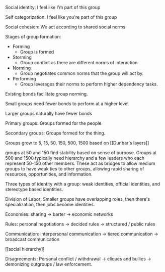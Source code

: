 Social identity: I feel like I'm part of this group

Self categorization: I feel like you're part of this group

Social cohesion: We act according to shared social norms

Stages of group formation:

 - Forming
   - Group is formed
 - Storming
   - Group conflict as there are different norms of interaction
 - Norming
   - Group negotiates common norms that the group will act by.
 - Performing
   - Group leverages their norms to perform higher dependency tasks.

Existing bonds facilitate group norming.

Small groups need fewer bonds to perform at a higher level

Larger groups naturally have fewer bonds

Primary groups: Groups formed for the people

Secondary groups: Groups formed for the thing.

Groups grow to 5, 15, 50, 150, 500, 1500 based on [[Dunbar's layers]]

groups at 50 and 150 find stability based on sense of purpose. Groups at 500 and 1500 typically need hierarchy and a few leaders who each represent 50-150 other members. These act as bridges to allow medium groups to have weak ties to other groups, allowing rapid sharing of resources, opportunities, and information.

Three types of identity with a group: weak identities, official identities, and stereotype based identities.

Division of Labor: Smaller groups have overlapping roles, then there's specialization, then jobs become identities.

Economies: sharing -> barter -> economic networks

Rules: personal negotiations -> decided rules -> structured / public rules

Communication: interpersonal communication -> tiered communication -> broadcast communication

[[social hierarchy]]

Disagreements: Personal conflict / withdrawal -> cliques and bullies -> demonizing outgroups / law enforcement.
